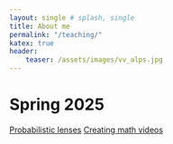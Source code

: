 ```yaml
---
layout: single # splash, single
title: About me
permalink: "/teaching/"
katex: true
header:
    teaser: /assets/images/vv_alps.jpg
---
```



# Spring 2025

[Probabilistic lenses](teaching/2025/lenses.md)
[Creating math videos](teaching/2025/videos.md)